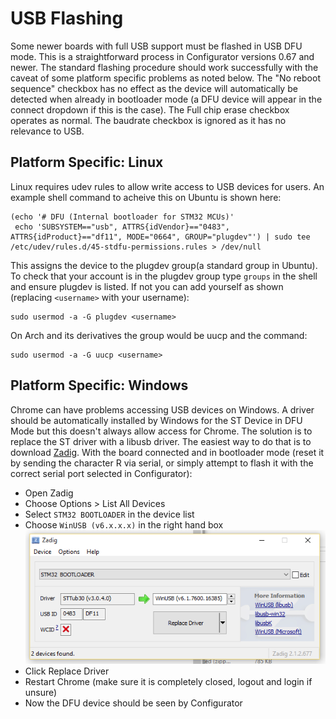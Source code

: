 # USB Flashing
Some newer boards with full USB support must be flashed in USB DFU mode. This is a straightforward process in Configurator versions 0.67 and newer. The standard flashing procedure should work successfully with the caveat of some platform specific problems as noted below. The "No reboot sequence" checkbox has no effect as the device will automatically be detected when already in bootloader mode (a DFU device will appear in the connect dropdown if this is the case). The Full chip erase checkbox operates as normal. The baudrate checkbox is ignored as it has no relevance to USB.

## Platform Specific: Linux
Linux requires udev rules to allow write access to USB devices for users. An example shell command to acheive this on Ubuntu is shown here:
```
(echo '# DFU (Internal bootloader for STM32 MCUs)'
 echo 'SUBSYSTEM=="usb", ATTRS{idVendor}=="0483", ATTRS{idProduct}=="df11", MODE="0664", GROUP="plugdev"') | sudo tee /etc/udev/rules.d/45-stdfu-permissions.rules > /dev/null
```

This assigns the device to the plugdev group(a standard group in Ubuntu). To check that your account is in the plugdev group type `groups` in the shell and ensure plugdev is listed. If not you can add yourself as shown (replacing `<username>` with your username):
```
sudo usermod -a -G plugdev <username>
```
On Arch and its derivatives the group would be uucp and the command:
```
sudo usermod -a -G uucp <username>
```

## Platform Specific: Windows
Chrome can have problems accessing USB devices on Windows. A driver should be automatically installed by Windows for the ST Device in DFU Mode but this doesn't always allow access for Chrome. The solution is to replace the ST driver with a libusb driver. The easiest way to do that is to download [Zadig](http://zadig.akeo.ie/). 
With the board connected and in bootloader mode (reset it by sending the character R via serial, or simply attempt to flash it with the correct serial port selected in Configurator): 
* Open Zadig
* Choose Options > List All Devices
* Select `STM32 BOOTLOADER` in the device list
* Choose `WinUSB (v6.x.x.x)` in the right hand box
![Zadig Driver Procedure](assets/images/zadig-dfu.png)
* Click Replace Driver
* Restart Chrome (make sure it is completely closed, logout and login if unsure)
* Now the DFU device should be seen by Configurator
